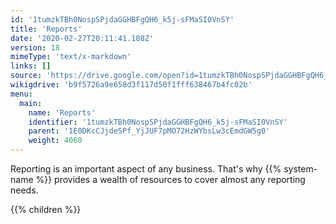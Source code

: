 ```yaml
---
id: '1tumzkTBh0NospSPjdaGGHBFgQH6_k5j-sFMaSI0VnSY'
title: 'Reports'
date: '2020-02-27T20:11:41.108Z'
version: 18
mimeType: 'text/x-markdown'
links: []
source: 'https://drive.google.com/open?id=1tumzkTBh0NospSPjdaGGHBFgQH6_k5j-sFMaSI0VnSY'
wikigdrive: 'b9f5726a9e658d3f117d50f1fff638467b4fc02b'
menu:
  main:
    name: 'Reports'
    identifier: '1tumzkTBh0NospSPjdaGGHBFgQH6_k5j-sFMaSI0VnSY'
    parent: '1E0DKcCJjdeSPf_YjJUF7pMO72HzWYbsLw3cEmdGW5g0'
    weight: 4060
---
```





Reporting is an important aspect of any business. That's why {{% system-name %}} provides a wealth of resources to cover almost any reporting needs.



{{% children %}}




